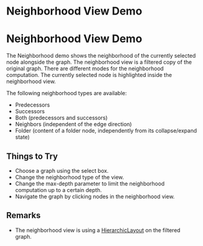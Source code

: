 <!--
 //////////////////////////////////////////////////////////////////////////////
 // @license
 // This file is part of yFiles for HTML 2.6.0.4.
 // Use is subject to license terms.
 //
 // Copyright (c) 2000-2024 by yWorks GmbH, Vor dem Kreuzberg 28,
 // 72070 Tuebingen, Germany. All rights reserved.
 //
 //////////////////////////////////////////////////////////////////////////////
-->
# Neighborhood View Demo

# Neighborhood View Demo

The Neighborhood demo shows the neighborhood of the currently selected node alongside the graph. The neighborhood view is a filtered copy of the original graph. There are different modes for the neighborhood computation. The currently selected node is highlighted inside the neighborhood view.

The following neighborhood types are available:

- Predecessors
- Successors
- Both (predecessors and successors)
- Neighbors (independent of the edge direction)
- Folder (content of a folder node, independently from its collapse/expand state)

## Things to Try

- Choose a graph using the select box.
- Change the neighborhood type of the view.
- Change the max-depth parameter to limit the neighborhood computation up to a certain depth.
- Navigate the graph by clicking nodes in the neighborhood view.

## Remarks

- The neighborhood view is using a [HierarchicLayout](https://docs.yworks.com/yfileshtml/#/api/HierarchicLayout) on the filtered graph.
